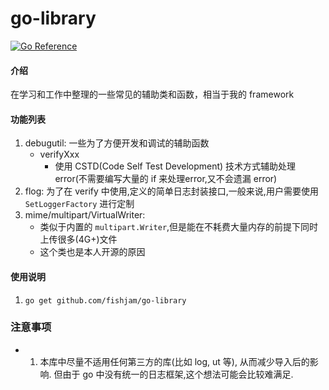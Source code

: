 # go-library

 [![Go Reference](https://pkg.go.dev/badge/github.com/fishjam/go-library.svg)](https://pkg.go.dev/github.com/fishjam/go-library)

#### 介绍
在学习和工作中整理的一些常见的辅助类和函数，相当于我的 framework

#### 功能列表

1. debugutil: 一些为了方便开发和调试的辅助函数
   - verifyXxx 
     - 使用 CSTD(Code Self Test  Development) 技术方式辅助处理 error(不需要编写大量的 if 来处理error,又不会遗漏 error)
2. flog: 为了在 verify 中使用,定义的简单日志封装接口,一般来说,用户需要使用 `SetLoggerFactory` 进行定制
3. mime/multipart/VirtualWriter:
   - 类似于内置的 `multipart.Writer`,但是能在不耗费大量内存的前提下同时上传很多(4G+)文件
   - 这个类也是本人开源的原因

#### 使用说明

1. `go get github.com/fishjam/go-library`


### 注意事项
- 1. 本库中尽量不适用任何第三方的库(比如 log, ut 等), 从而减少导入后的影响.
     但由于 go 中没有统一的日志框架,这个想法可能会比较难满足.